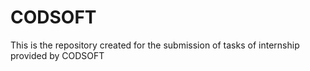 # CODSOFT
This is the repository created for the submission of tasks of internship provided by CODSOFT
